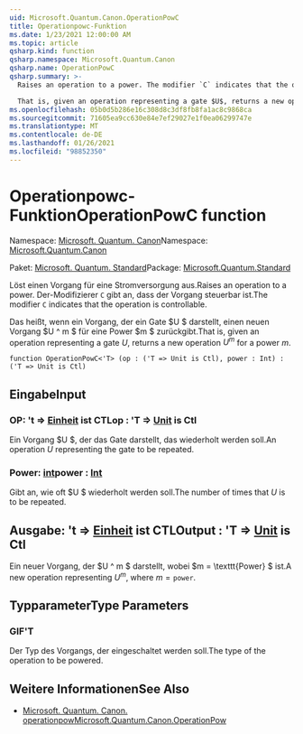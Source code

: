 ```yaml
---
uid: Microsoft.Quantum.Canon.OperationPowC
title: Operationpowc-Funktion
ms.date: 1/23/2021 12:00:00 AM
ms.topic: article
qsharp.kind: function
qsharp.namespace: Microsoft.Quantum.Canon
qsharp.name: OperationPowC
qsharp.summary: >-
  Raises an operation to a power. The modifier `C` indicates that the operation is controllable.

  That is, given an operation representing a gate $U$, returns a new operation $U^m$ for a power $m$.
ms.openlocfilehash: 05b0d5b286e16c308d8c3df8fb8fa1ac8c9868ca
ms.sourcegitcommit: 71605ea9cc630e84e7ef29027e1f0ea06299747e
ms.translationtype: MT
ms.contentlocale: de-DE
ms.lasthandoff: 01/26/2021
ms.locfileid: "98852350"
---
```

# <a name="operationpowc-function"></a><span data-ttu-id="4cded-102">Operationpowc-Funktion</span><span class="sxs-lookup"><span data-stu-id="4cded-102">OperationPowC function</span></span>

<span data-ttu-id="4cded-103">Namespace: [Microsoft. Quantum. Canon](xref:Microsoft.Quantum.Canon)</span><span class="sxs-lookup"><span data-stu-id="4cded-103">Namespace: [Microsoft.Quantum.Canon](xref:Microsoft.Quantum.Canon)</span></span>

<span data-ttu-id="4cded-104">Paket: [Microsoft. Quantum. Standard](https://nuget.org/packages/Microsoft.Quantum.Standard)</span><span class="sxs-lookup"><span data-stu-id="4cded-104">Package: [Microsoft.Quantum.Standard](https://nuget.org/packages/Microsoft.Quantum.Standard)</span></span>


<span data-ttu-id="4cded-105">Löst einen Vorgang für eine Stromversorgung aus.</span><span class="sxs-lookup"><span data-stu-id="4cded-105">Raises an operation to a power.</span></span>
<span data-ttu-id="4cded-106">Der-Modifizierer `C` gibt an, dass der Vorgang steuerbar ist.</span><span class="sxs-lookup"><span data-stu-id="4cded-106">The modifier `C` indicates that the operation is controllable.</span></span>

<span data-ttu-id="4cded-107">Das heißt, wenn ein Vorgang, der ein Gate $U $ darstellt, einen neuen Vorgang $U ^ m $ für eine Power $m $ zurückgibt.</span><span class="sxs-lookup"><span data-stu-id="4cded-107">That is, given an operation representing a gate $U$, returns a new operation $U^m$ for a power $m$.</span></span>

```qsharp
function OperationPowC<'T> (op : ('T => Unit is Ctl), power : Int) : ('T => Unit is Ctl)
```


## <a name="input"></a><span data-ttu-id="4cded-108">Eingabe</span><span class="sxs-lookup"><span data-stu-id="4cded-108">Input</span></span>

### <a name="op--t--unit--is-ctl"></a><span data-ttu-id="4cded-109">OP: 't => [Einheit](xref:microsoft.quantum.lang-ref.unit)  ist CTL</span><span class="sxs-lookup"><span data-stu-id="4cded-109">op : 'T => [Unit](xref:microsoft.quantum.lang-ref.unit)  is Ctl</span></span>

<span data-ttu-id="4cded-110">Ein Vorgang $U $, der das Gate darstellt, das wiederholt werden soll.</span><span class="sxs-lookup"><span data-stu-id="4cded-110">An operation $U$ representing the gate to be repeated.</span></span>


### <a name="power--int"></a><span data-ttu-id="4cded-111">Power: [int](xref:microsoft.quantum.lang-ref.int)</span><span class="sxs-lookup"><span data-stu-id="4cded-111">power : [Int](xref:microsoft.quantum.lang-ref.int)</span></span>

<span data-ttu-id="4cded-112">Gibt an, wie oft $U $ wiederholt werden soll.</span><span class="sxs-lookup"><span data-stu-id="4cded-112">The number of times that $U$ is to be repeated.</span></span>



## <a name="output--t--unit--is-ctl"></a><span data-ttu-id="4cded-113">Ausgabe: 't => [Einheit](xref:microsoft.quantum.lang-ref.unit)  ist CTL</span><span class="sxs-lookup"><span data-stu-id="4cded-113">Output : 'T => [Unit](xref:microsoft.quantum.lang-ref.unit)  is Ctl</span></span>

<span data-ttu-id="4cded-114">Ein neuer Vorgang, der $U ^ m $ darstellt, wobei $m = \texttt{Power} $ ist.</span><span class="sxs-lookup"><span data-stu-id="4cded-114">A new operation representing $U^m$, where $m = \texttt{power}$.</span></span>

## <a name="type-parameters"></a><span data-ttu-id="4cded-115">Typparameter</span><span class="sxs-lookup"><span data-stu-id="4cded-115">Type Parameters</span></span>

### <a name="t"></a><span data-ttu-id="4cded-116">GIF</span><span class="sxs-lookup"><span data-stu-id="4cded-116">'T</span></span>

<span data-ttu-id="4cded-117">Der Typ des Vorgangs, der eingeschaltet werden soll.</span><span class="sxs-lookup"><span data-stu-id="4cded-117">The type of the operation to be powered.</span></span>

## <a name="see-also"></a><span data-ttu-id="4cded-118">Weitere Informationen</span><span class="sxs-lookup"><span data-stu-id="4cded-118">See Also</span></span>

- [<span data-ttu-id="4cded-119">Microsoft. Quantum. Canon. operationpow</span><span class="sxs-lookup"><span data-stu-id="4cded-119">Microsoft.Quantum.Canon.OperationPow</span></span>](xref:Microsoft.Quantum.Canon.OperationPow)